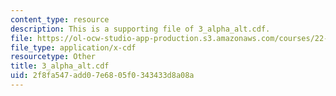 ```yaml
---
content_type: resource
description: This is a supporting file of 3_alpha_alt.cdf.
file: https://ol-ocw-studio-app-production.s3.amazonaws.com/courses/22-02-introduction-to-applied-nuclear-physics-spring-2012/2f8fa547add07e6805f0343433d8a08a_3_alpha_alt.cdf
file_type: application/x-cdf
resourcetype: Other
title: 3_alpha_alt.cdf
uid: 2f8fa547-add0-7e68-05f0-343433d8a08a
---
```

